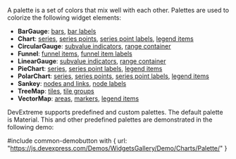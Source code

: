 A palette is a set of colors that mix well with each other. Palettes are used to colorize the following widget elements:

- **BarGauge**: [bars](/concepts/05%20Widgets/BarGauge/10%20Visual%20Elements/20%20Bars.md '/Documentation/Guide/Widgets/BarGauge/Visual_Elements/#Bars'), [bar labels](/concepts/05%20Widgets/BarGauge/10%20Visual%20Elements/30%20Labels.md '/Documentation/Guide/Widgets/BarGauge/Visual_Elements/#Labels')
- **Chart**: [series](/concepts/05%20Widgets/Chart/10%20Series/00%20Overview.md '/Documentation/Guide/Widgets/Chart/Series/Overview/'), [series points](/concepts/05%20Widgets/Chart/14%20Series%20Points/00%20Overview.md '/Documentation/Guide/Widgets/Chart/Series_Points/Overview/'), [series point labels](/concepts/05%20Widgets/Chart/15%20Point%20Labels/00%20Overview.md '/Documentation/Guide/Widgets/Chart/Point_Labels/Overview/'), [legend items](/concepts/05%20Widgets/Chart/35%20Legend/00%20Overview.md '/Documentation/Guide/Widgets/Chart/Legend/Overview/')
- **CircularGauge**: [subvalue indicators](/concepts/05%20Widgets/CircularGauge/10%20Visual%20Elements/30%20Subvalue%20Indicators.md '/Documentation/Guide/Widgets/CircularGauge/Visual_Elements/#Subvalue_Indicators'), [range container](/concepts/05%20Widgets/CircularGauge/10%20Visual%20Elements/60%20Range%20Container.md '/Documentation/Guide/Widgets/CircularGauge/Visual_Elements/#Range_Container')
- **Funnel**: [funnel items](/concepts/05%20Widgets/Funnel/14%20Funnel%20Items/00%20Overview.md '/Documentation/Guide/Widgets/Funnel/Funnel_Items/Overview/'), [funnel item labels](/concepts/05%20Widgets/Funnel/17%20Item%20Labels/00%20Overview.md '/Documentation/Guide/Widgets/Funnel/Item_Labels/Overview/')
- **LinearGauge**: [subvalue indicators](/concepts/05%20Widgets/LinearGauge/10%20Visual%20Elements/30%20Subvalue%20Indicators.md '/Documentation/Guide/Widgets/LinearGauge/Visual_Elements/#Subvalue_Indicators'), [range container](/concepts/05%20Widgets/LinearGauge/10%20Visual%20Elements/60%20Range%20Container.md '/Documentation/Guide/Widgets/LinearGauge/Visual_Elements/#Range_Container')
- **PieChart**: [series](/concepts/05%20Widgets/PieChart/10%20Series/00%20Overview.md '/Documentation/Guide/Widgets/PieChart/Series/Overview/'), [series point labels](/concepts/05%20Widgets/PieChart/15%20Point%20Labels/00%20Overview.md '/Documentation/Guide/Widgets/PieChart/Point_Labels/Overview/'), [legend items](/concepts/05%20Widgets/PieChart/35%20Legend/00%20Overview.md '/Documentation/Guide/Widgets/PieChart/Legend/Overview/')
- **PolarChart**: [series](/concepts/05%20Widgets/PolarChart/10%20Visual%20Elements/010%20Series.md '/Documentation/Guide/Widgets/PolarChart/Visual_Elements/#Series'), [series points](/concepts/05%20Widgets/PolarChart/10%20Visual%20Elements/020%20Series%20Points/10%20Series%20Points.md '/Documentation/Guide/Widgets/PolarChart/Visual_Elements/#Series_Points'), [series point labels](/concepts/05%20Widgets/PolarChart/10%20Visual%20Elements/030%20Series%20Point%20Labels.md '/Documentation/Guide/Widgets/PolarChart/Visual_Elements/#Series_Point_Labels'), [legend items](/concepts/05%20Widgets/PolarChart/10%20Visual%20Elements/120%20Legend.md '/Documentation/Guide/Widgets/PolarChart/Visual_Elements/#Legend')
- **Sankey**: [nodes and links](/concepts/05%20Widgets/Sankey/05%20Nodes%20and%20Links/00%20Overview.md '/Documentation/Guide/Widgets/Sankey/Nodes_and_Links/Overview/'), [node labels](/concepts/05%20Widgets/Sankey/15%20Node%20Labels/00%20Overview.md '/Documentation/Guide/Widgets/Sankey/Node_Labels/Overview/')
- **TreeMap**: [tiles](/api-reference/20%20Data%20Visualization%20Widgets/dxTreeMap/1%20Configuration/tile '/Documentation/ApiReference/Data_Visualization_Widgets/dxTreeMap/Configuration/tile/'), [tile groups](/api-reference/20%20Data%20Visualization%20Widgets/dxTreeMap/1%20Configuration/group '/Documentation/ApiReference/Data_Visualization_Widgets/dxTreeMap/Configuration/group/')
- **VectorMap**: [areas](/concepts/05%20Widgets/VectorMap/10%20Visual%20Elements/10%20Areas.md '/Documentation/Guide/Widgets/VectorMap/Visual_Elements/#Areas'), [markers](/concepts/05%20Widgets/VectorMap/10%20Visual%20Elements/20%20Markers.md '/Documentation/Guide/Widgets/VectorMap/Visual_Elements/#Markers'), [legend items](/concepts/05%20Widgets/VectorMap/10%20Visual%20Elements/50%20Legend.md '/Documentation/Guide/Widgets/VectorMap/Visual_Elements/#Legend')

DevExtreme supports predefined and custom palettes. The default palette is Material. This and other predefined palettes are demonstrated in the following demo:

#include common-demobutton with {
    url: "https://js.devexpress.com/Demos/WidgetsGallery/Demo/Charts/Palette/"
}
